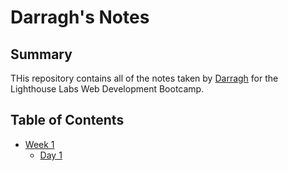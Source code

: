 # Darragh's Notes

## Summary
THis repository contains all of the notes taken by [Darragh](https://github.com/dmurphy22) for the Lighthouse Labs Web Development Bootcamp.

## Table of Contents

* [Week 1](/Week_1)
  * [Day 1](/Week_1/Day_1)

